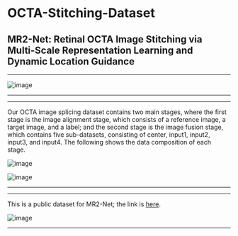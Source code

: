 # OCTA-Stitching-Dataset

## MR2-Net: Retinal OCTA Image Stitching via Multi-Scale Representation Learning and Dynamic Location Guidance
****



![image](https://github.com/jiongzhang-john/OCTA-Stitching-Dataset/blob/main/label.png)
****

****
Our OCTA image splicing dataset contains two main stages, where the first stage is the image alignment stage, which consists of a reference image, a target image, and a label; and the second stage is the image fusion stage, which contains five sub-datasets, consisting of center, input1, input2, input3, and input4. The following shows the data composition of each stage.

![image](https://github.com/jiongzhang-john/OCTA-Stitching-Dataset/blob/main/Image%20Registration.png)

![image](https://github.com/jiongzhang-john/OCTA-Stitching-Dataset/blob/main/Image%20Fusion.png)


****

****

This is a public dataset for MR2-Net; the link is [here](https://zenodo.org/records/11281652). 

![image](https://github.com/jiongzhang-john/OCTA-Stitching-Dataset/blob/main/link.png)
****

